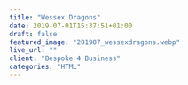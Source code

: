 ```yaml
---
title: "Wessex Dragons"
date: 2019-07-01T15:37:51+01:00
draft: false
featured_image: "201907_wessexdragons.webp"
live_url: ""
client: "Bespoke 4 Business"
categories: "HTML"
---
```


